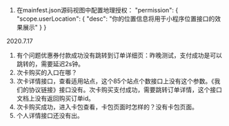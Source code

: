   1. 在mainfest.json源码视图中配置地理授权：
	"permission": {
		"scope.userLocation": {
		  "desc": "你的位置信息将用于小程序位置接口的效果展示" 
		}
	}

2020.7.17
1. 有个问题优惠券付款成功没有跳转到订单详细页：昨晚测试，支付成功是可以跳转的，需要延迟2s钟。
2. 次卡购买的入口在哪？
3. 次卡详情接口，查看适用站点，这个85个站点个数接口上没有这个参数。《我们的协议链接》接口没有。次卡购买支付成功，需要跳转订单详情，这个接口文档上没有返回购买订单id。
4. 次卡购买成功，进入卡包查看，卡包页面时怎样的？没有卡包页面。
5. 个人详情接口还没有出。 
